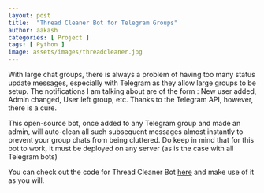 ```yaml
---
layout: post
title:  "Thread Cleaner Bot for Telegram Groups"
author: aakash
categories: [ Project ]
tags: [ Python ]
image: assets/images/threadcleaner.jpg
---
```

With large chat groups, there is always a problem of having too many status update messages, especially with Telegram as they allow large groups to be setup. The notifications I am talking about are of the form : New user added, Admin changed, User left group, etc. Thanks to the Telegram API, however, there is a cure.

This open-source bot, once added to any Telegram group and made an admin, will auto-clean all such subsequent messages almost instantly to prevent your group chats from being cluttered. Do keep in mind that for this bot to work, it must be deployed on any server (as is the case with all Telegram bots)

You can check out the code for Thread Cleaner Bot [here](https://github.com/c-thun/ThreadCleanerBot) and make use of it as you will.
